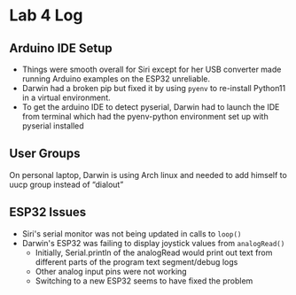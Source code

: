 # Lab 4 Log

## Arduino IDE Setup
- Things were smooth overall for Siri except for her USB converter made running Arduino examples on the ESP32 unreliable. 
- Darwin had a broken pip but fixed it by using `pyenv` to re-install Python11 in a virtual environment.
- To get the arduino IDE to detect pyserial, Darwin had to launch the IDE from terminal which had the pyenv-python environment set up with pyserial installed

## User Groups
On personal laptop, Darwin is using Arch linux and needed to add himself to uucp group instead of “dialout”

## ESP32 Issues
- Siri's serial monitor was not being updated in calls to `loop()`
- Darwin's ESP32 was failing to display joystick values from `analogRead()`
    - Initially, Serial.println of the analogRead would print out text from different parts of the program text segment/debug logs
    - Other analog input pins were not working
    - Switching to a new ESP32 seems to have fixed the problem
